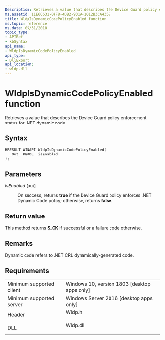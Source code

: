 ```yaml
---
Description: Retrieves a value that describes the Device Guard policy enforcement status for .NET dynamic code.
ms.assetid: 11E6C631-0FF8-4DB2-931A-1012B3CA4357
title: WldpIsDynamicCodePolicyEnabled function
ms.topic: reference
ms.date: 05/31/2018
topic_type: 
- APIRef
- kbSyntax
api_name: 
- WldpIsDynamicCodePolicyEnabled
api_type: 
- DllExport
api_location: 
- wldp.dll
---
```


# WldpIsDynamicCodePolicyEnabled function

Retrieves a value that describes the Device Guard policy enforcement status for .NET dynamic code.

## Syntax


```C++
HRESULT WINAPI WldpIsDynamicCodePolicyEnabled(
  _Out_ PBOOL  isEnabled
);
```



## Parameters

<dl> <dt>

*isEnabled* \[out\]
</dt> <dd>

On success, returns **true** if the Device Guard policy enforces .NET Dynamic Code policy; otherwise, returns **false**.

</dd> </dl>

## Return value

This method returns **S\_OK** if successful or a failure code otherwise.

## Remarks

Dynamic code refers to .NET CRL dynamically-generated code.

## Requirements



|                                     |                                                                                     |
|-------------------------------------|-------------------------------------------------------------------------------------|
| Minimum supported client<br/> | Windows 10, version 1803 \[desktop apps only\]<br/>                           |
| Minimum supported server<br/> | Windows Server 2016 \[desktop apps only\]<br/>                                |
| Header<br/>                   | <dl> <dt>Wldp.h</dt> </dl>   |
| DLL<br/>                      | <dl> <dt>Wldp.dll</dt> </dl> |



 

 




